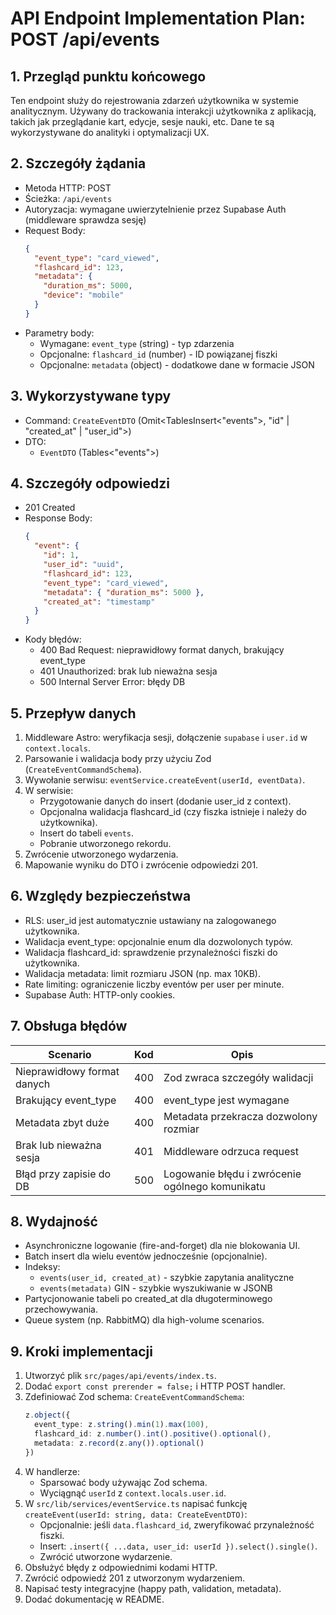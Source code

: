 # API Endpoint Implementation Plan: POST /api/events

## 1. Przegląd punktu końcowego
Ten endpoint służy do rejestrowania zdarzeń użytkownika w systemie analitycznym. Używany do trackowania interakcji użytkownika z aplikacją, takich jak przeglądanie kart, edycje, sesje nauki, etc. Dane te są wykorzystywane do analityki i optymalizacji UX.

## 2. Szczegóły żądania
- Metoda HTTP: POST
- Ścieżka: `/api/events`
- Autoryzacja: wymagane uwierzytelnienie przez Supabase Auth (middleware sprawdza sesję)
- Request Body:
  ```json
  {
    "event_type": "card_viewed",
    "flashcard_id": 123,
    "metadata": {
      "duration_ms": 5000,
      "device": "mobile"
    }
  }
  ```
- Parametry body:
  - Wymagane: `event_type` (string) - typ zdarzenia
  - Opcjonalne: `flashcard_id` (number) - ID powiązanej fiszki
  - Opcjonalne: `metadata` (object) - dodatkowe dane w formacie JSON

## 3. Wykorzystywane typy
- Command: `CreateEventDTO` (Omit<TablesInsert<"events">, "id" | "created_at" | "user_id">)
- DTO:
  - `EventDTO` (Tables<"events">)

## 4. Szczegóły odpowiedzi
- 201 Created
- Response Body:
  ```json
  {
    "event": {
      "id": 1,
      "user_id": "uuid",
      "flashcard_id": 123,
      "event_type": "card_viewed",
      "metadata": { "duration_ms": 5000 },
      "created_at": "timestamp"
    }
  }
  ```
- Kody błędów:
  - 400 Bad Request: nieprawidłowy format danych, brakujący event_type
  - 401 Unauthorized: brak lub nieważna sesja
  - 500 Internal Server Error: błędy DB

## 5. Przepływ danych
1. Middleware Astro: weryfikacja sesji, dołączenie `supabase` i `user.id` w `context.locals`.
2. Parsowanie i walidacja body przy użyciu Zod (`CreateEventCommandSchema`).
3. Wywołanie serwisu: `eventService.createEvent(userId, eventData)`.
4. W serwisie:
   - Przygotowanie danych do insert (dodanie user_id z context).
   - Opcjonalna walidacja flashcard_id (czy fiszka istnieje i należy do użytkownika).
   - Insert do tabeli `events`.
   - Pobranie utworzonego rekordu.
5. Zwrócenie utworzonego wydarzenia.
6. Mapowanie wyniku do DTO i zwrócenie odpowiedzi 201.

## 6. Względy bezpieczeństwa
- RLS: user_id jest automatycznie ustawiany na zalogowanego użytkownika.
- Walidacja event_type: opcjonalnie enum dla dozwolonych typów.
- Walidacja flashcard_id: sprawdzenie przynależności fiszki do użytkownika.
- Walidacja metadata: limit rozmiaru JSON (np. max 10KB).
- Rate limiting: ograniczenie liczby eventów per user per minute.
- Supabase Auth: HTTP-only cookies.

## 7. Obsługa błędów
| Scenario                            | Kod   | Opis                                                         |
|-------------------------------------|-------|--------------------------------------------------------------|
| Nieprawidłowy format danych         | 400   | Zod zwraca szczegóły walidacji                              |
| Brakujący event_type                | 400   | event_type jest wymagane                                    |
| Metadata zbyt duże                  | 400   | Metadata przekracza dozwolony rozmiar                       |
| Brak lub nieważna sesja             | 401   | Middleware odrzuca request                                   |
| Błąd przy zapisie do DB             | 500   | Logowanie błędu i zwrócenie ogólnego komunikatu             |

## 8. Wydajność
- Asynchroniczne logowanie (fire-and-forget) dla nie blokowania UI.
- Batch insert dla wielu eventów jednocześnie (opcjonalnie).
- Indeksy:
  - `events(user_id, created_at)` - szybkie zapytania analityczne
  - `events(metadata)` GIN - szybkie wyszukiwanie w JSONB
- Partycjonowanie tabeli po created_at dla długoterminowego przechowywania.
- Queue system (np. RabbitMQ) dla high-volume scenarios.

## 9. Kroki implementacji
1. Utworzyć plik `src/pages/api/events/index.ts`.
2. Dodać `export const prerender = false;` i HTTP POST handler.
3. Zdefiniować Zod schema: `CreateEventCommandSchema`:
   ```ts
   z.object({
     event_type: z.string().min(1).max(100),
     flashcard_id: z.number().int().positive().optional(),
     metadata: z.record(z.any()).optional()
   })
   ```
4. W handlerze:
   - Sparsować body używając Zod schema.
   - Wyciągnąć `userId` z `context.locals.user.id`.
5. W `src/lib/services/eventService.ts` napisać funkcję `createEvent(userId: string, data: CreateEventDTO)`:
   - Opcjonalnie: jeśli `data.flashcard_id`, zweryfikować przynależność fiszki.
   - Insert: `.insert({ ...data, user_id: userId }).select().single()`.
   - Zwrócić utworzone wydarzenie.
6. Obsłużyć błędy z odpowiednimi kodami HTTP.
7. Zwrócić odpowiedź 201 z utworzonym wydarzeniem.
8. Napisać testy integracyjne (happy path, validation, metadata).
9. Dodać dokumentację w README.

